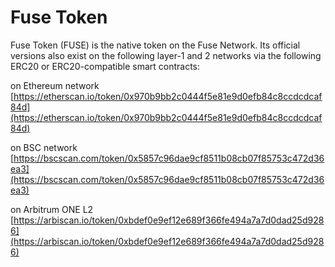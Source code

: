 # Fuse Token

Fuse Token (FUSE) is the native token on the Fuse Network. Its official versions also exist on the following layer-1 and 2 networks via the following ERC20 or ERC20-compatible smart contracts:

on Ethereum network [https://etherscan.io/token/0x970b9bb2c0444f5e81e9d0efb84c8ccdcdcaf84d](https://etherscan.io/token/0x970b9bb2c0444f5e81e9d0efb84c8ccdcdcaf84d)​

on BSC network [https://bscscan.com/token/0x5857c96dae9cf8511b08cb07f85753c472d36ea3](https://bscscan.com/token/0x5857c96dae9cf8511b08cb07f85753c472d36ea3)​

on Arbitrum ONE L2 [https://arbiscan.io/token/0xbdef0e9ef12e689f366fe494a7a7d0dad25d9286](https://arbiscan.io/token/0xbdef0e9ef12e689f366fe494a7a7d0dad25d9286)​
